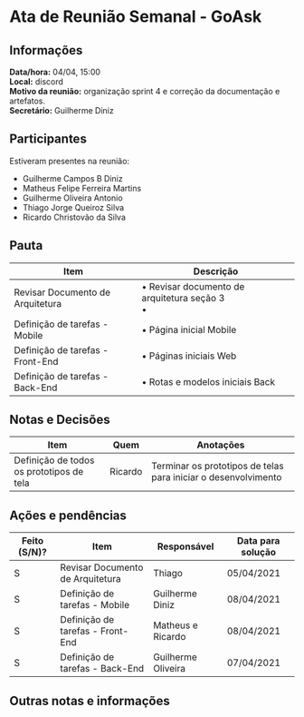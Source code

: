 # Ata de Reunião Semanal - GoAsk

## Informações

**Data/hora:** 04/04, 15:00  
**Local:** discord  
**Motivo da reunião:** organização sprint 4 e correção da documentação e artefatos.  
**Secretário:** Guilherme Diniz

## Participantes

Estiveram presentes na reunião:

- Guilherme Campos B Diniz
- Matheus Felipe Ferreira Martins
- Guilherme Oliveira Antonio
- Thiago Jorge Queiroz Silva
- Ricardo Christovão da Silva


## Pauta

| Item                                 | Descrição                                                                          |
| -------------------------------------| ---------------------------------------------------------------------------------- |
| Revisar Documento de Arquitetura     | • Revisar documento de arquitetura seção 3  <br>•                                  |
| Definição de tarefas - Mobile        | • Página inicial Mobile <br>                                                       |
| Definição de tarefas - Front-End     | • Páginas iniciais Web <br>                                                        |
| Definição de tarefas - Back-End      | • Rotas e modelos iniciais Back                                                    |


## Notas e Decisões

| Item                                     | Quem               | Anotações                                                      |
| ---------------------------------------- | ------------------ | -------------------------------------------------------------- |
| Definição de todos os prototipos de tela | Ricardo            | Terminar os prototipos de telas para iniciar o desenvolvimento |


## Ações e pendências

| Feito (S/N)? | Item                             | Responsável        | Data para solução |
| ------------ | -------------------------------- | ------------------ | ----------------- |
|       S      | Revisar Documento de Arquitetura |      Thiago        |      05/04/2021   |
|       S      | Definição de tarefas - Mobile    | Guilherme Diniz    |      08/04/2021   |
|       S      | Definição de tarefas - Front-End | Matheus e Ricardo  |      08/04/2021   |
|       S      | Definição de tarefas - Back-End  | Guilherme Oliveira |      07/04/2021   |


## Outras notas e informações